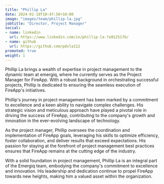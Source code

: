 ```yaml
---
title: "Phillip La"
date: 2024-01-10T10:47:58+10:00
image: "images/team/phillip-la.jpg"
jobtitle: "Director, Project Manager"
social:
- name: linkedin
  url: https://www.linkedin.com/in/phillip-la-7a9125176/
- name: github
  url: https://github.com/pdsla112
promoted: true
weight: 1
---
```


Phillip La brings a wealth of expertise in project management to the dynamic team at emergiq, where he currently serves as the Project Manager for FireApp. With a robust background in orchestrating successful projects, Phillip is dedicated to ensuring the seamless execution of FireApp's initiatives.

Phillip's journey in project management has been marked by a commitment to excellence and a keen ability to navigate complex challenges. His strategic vision and meticulous approach have played a pivotal role in driving the success of FireApp, contributing to the company's growth and innovation in the ever-evolving landscape of technology.

As the project manager, Phillip oversees the coordination and implementation of FireApp goals, leveraging his skills to optimize efficiency, foster collaboration, and deliver results that exceed expectations. His passion for staying at the forefront of project management best practices ensures that FireApp remains at the cutting edge of the industry.

With a solid foundation in project management, Phillip La is an integral part of the Emergiq team, embodying the company's commitment to excellence and innovation. His leadership and dedication continue to propel FireApp towards new heights, making him a valued asset within the organization.